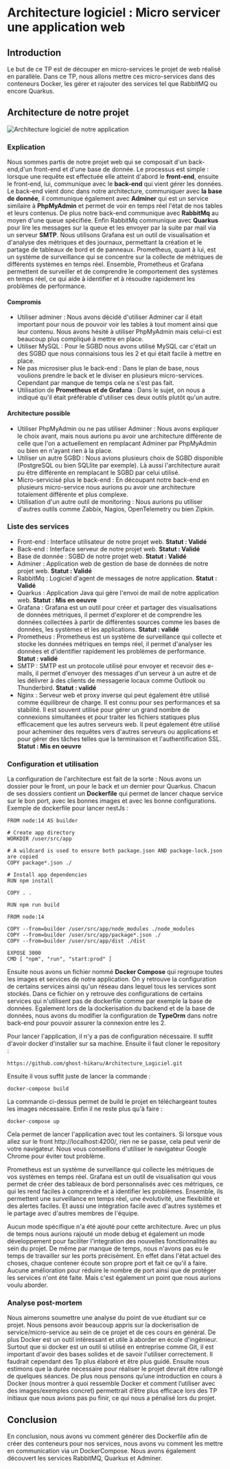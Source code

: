 # Architecture logiciel : Micro servicer une application web
## Introduction
Le but de ce TP est de découper en micro-services le projet de web réalisé en parallèle. Dans ce TP, nous allons mettre ces micro-services dans des conteneurs Docker, les gérer et rajouter des services tel que RabbitMQ ou encore Quarkus. 

## Architecture de notre projet
![Architecture logiciel de notre application](./assets/ArchiLogiciel.png "Architecture logiciel de notre application.")

### Explication
Nous sommes partis de notre projet web qui se composait d'un back-end,d'un front-end et d'une base de donnée. Le processus est simple : lorsque une requête est effectuée elle atteint d'abord le **front-end**, ensuite le front-end, lui, communique avec le **back-end** qui vient gérer les données. Le back-end vient donc dans notre architecture, communiquer avec **la base de donnée**, il communique également avec **Adminer** qui est un service similaire à **PhpMyAdmin** et permet de voir en temps réel l'état de nos tables et leurs contenus. De plus notre back-end communique avec **RabbitMq** au moyen d'une queue spécifiée. Enfin RabbitMq communique avec **Quarkus** pour lire les messages sur la queue et les envoyer par la suite par mail via un serveur **SMTP**. Nous utilisons Grafana est un outil de visualisation et d'analyse des métriques et des journaux, permettant la création et le partage de tableaux de bord et de panneaux. Prometheus, quant à lui, est un système de surveillance qui se concentre sur la collecte de métriques de différents systèmes en temps réel. Ensemble, Prometheus et Grafana permettent de surveiller et de comprendre le comportement des systèmes en temps réel, ce qui aide à identifier et à résoudre rapidement les problèmes de performance.


#### Compromis
* Utiliser adminer : Nous avons décidé d'utiliser Adminer car il était important pour nous de pouvoir voir les tables à tout moment ainsi que leur contenu. Nous avons hésité à utiliser PhpMyAdmin mais celui-ci est beaucoup plus compliqué à mettre en place.
* Utiliser MySQL : Pour le SGBD nous avons utilisé MySQL car c'était un des SGBD que nous connaisions tous les 2 et qui était facile à mettre en place.
* Ne pas microsiser plus le back-end : Dans le plan de base, nous voulions prendre le back et le diviser en plusieurs micro-services. Cependant par manque de temps cela ne s'est pas fait.
* Utilisation de **Prometheus et de Grafana** : Dans le sujet, on nous a indiqué qu'il était préférable d'utiliser ces deux outils plutôt qu'un autre.

#### Architecture possible
* Utiliser PhpMyAdmin ou ne pas utiliser Adminer : Nous avons expliquer le choix avant, mais nous aurions pu avoir une architecture différente de celle que l'on a actuellement en remplacant Adminer par PhpMyAdmin ou bien en n'ayant rien à la place.
* Utiliser un autre SGBD : Nous avions plusieurs choix de SGBD disponible (PostgreSQL ou bien SQLlite par exemple). Là aussi l'architecture aurait pu être différente en remplacant le SGBD par celui utilisé.
* Micro-servicisé plus le back-end : En découpant notre back-end en plusieurs micro-service nous aurions pu avoir une architecture totalement différente et plus complexe.
* Utilisation d'un autre outil de monitoring : Nous aurions pu utiliser d'autres outils comme Zabbix, Nagios, OpenTelemetry ou bien Zipkin.

### Liste des services
* Front-end : Interface utilisateur de notre projet web. **Statut : Validé**
* Back-end : Interface serveur de notre projet web. **Statut : Validé**
* Base de donnée : SGBD de notre projet web. **Statut : Validé**
* Adminer : Application web de gestion de base de données de notre projet web. **Statut : Validé**
* RabbitMq : Logiciel d'agent de messages de notre application. **Statut : Validé**
* Quarkus : Application Java qui gère l'envoi de mail de notre application web. **Statut : Mis en oeuvre**
* Grafana : Grafana est un outil pour créer et partager des visualisations de données métriques, il permet d'explorer et de comprendre les données collectées à partir de différentes sources comme les bases de données, les systèmes et les applications. **Statut : validé**
* Prometheus : Prometheus est un système de surveillance qui collecte et stocke les données métriques en temps réel, il permet d'analyser les données et d'identifier rapidement les problèmes de performance. **Statut : validé**
* SMTP : SMTP est un protocole utilisé pour envoyer et recevoir des e-mails, il permet d'envoyer des messages d'un serveur à un autre et de les délivrer à des clients de messagerie locaux comme Outlook ou Thunderbird. **Statut : validé**
* Nginx : Serveur web et proxy inverse qui peut également être utilisé comme équilibreur de charge. Il est connu pour ses performances et sa stabilité. Il est souvent utilisé pour gérer un grand nombre de connexions simultanées et pour traiter les fichiers statiques plus efficacement que les autres serveurs web. Il peut également être utilisé pour acheminer des requêtes vers d'autres serveurs ou applications et pour gérer des tâches telles que la terminaison et l'authentification SSL. **Statut : Mis en oeuvre**


### Configuration et utilisation
La configuration de l'architecture est fait de la sorte :
Nous avons un dossier pour le front, un pour le back et un dernier pour Quarkus.
Chacun de ses dossiers contient un **Dockerfile** qui permet de lancer chaque service sur le bon port, avec les bonnes images et avec les bonne configurations. Exemple de dockerfile pour lancer nestJs :
```
FROM node:14 AS builder

# Create app directory
WORKDIR /user/src/app

# A wildcard is used to ensure both package.json AND package-lock.json are copied
COPY package*.json ./

# Install app dependencies
RUN npm install

COPY . .

RUN npm run build

FROM node:14

COPY --from=builder /user/src/app/node_modules ./node_modules
COPY --from=builder /user/src/app/package*.json ./
COPY --from=builder /user/src/app/dist ./dist

EXPOSE 3000
CMD [ "npm", "run", "start:prod" ]
```

Ensuite nous avons un fichier nommé **Docker Compose** qui regroupe toutes les images et services de notre application. On y retrouve la configuration de certains services ainsi qu'un réseau dans lequel tous les services sont stockés. Dans ce fichier on y retrouve des configurations de certains services qui n'utilisent pas de dockerfile comme par exemple la base de données. Egalement lors de la dockerisation du backend et de la base de données, nous avons du modifier la configuration de **TypeOrm** dans notre back-end pour pouvoir assurer la connexion entre les 2.


Pour lancer l'application, il n'y a pas de configuration nécessaire. Il suffit d'avoir docker d'installer sur sa machine. Ensuite il faut cloner le repository :
```
https://github.com/ghost-hikaru/Architecture_Logiciel.git
```
Ensuite il vous suffit juste de lancer la commande :
```
docker-compose build
```
La commande ci-dessus permet de build le projet en téléchargeant toutes les images nécessaire.
Enfin il ne reste plus qu'à faire :
```
docker-compose up
```
Cela permet de lancer l'application avec tout les containers.
Si lorsque vous allez sur le front http://localhost:4200/, rien ne se passe, cela peut venir de votre navigateur. Nous vous conseillons d'utiliser le navigateur Google Chrome pour éviter tout problème.

Prometheus est un système de surveillance qui collecte les métriques de vos systèmes en temps réel. Grafana est un outil de visualisation qui vous permet de créer des tableaux de bord personnalisés avec ces métriques, ce qui les rend faciles à comprendre et à identifier les problèmes. Ensemble, ils permettent une surveillance en temps réel, une évolutivité, une flexibilité et des alertes faciles. Et aussi une intégration facile avec d'autres systèmes et le partage avec d'autres membres de l'équipe.

Aucun mode spécifique n'a été ajouté pour cette architecture. Avec un plus de temps nous aurions rajouté un mode debug et également un mode développement pour faciliter l'integration des nouvelles fonctionnalités au sein du projet. De même par manque de temps, nous n'avons pas eu le temps de travailler sur les ports précisément. En effet dans l'état actuel des choses, chaque contener écoute son propre port et fait ce qu'il a faire. Aucune amélioration pour réduire le nombre de port ainsi que de protéger les services n'ont été faite. Mais c'est également un point que nous aurions voulu aborder.

### Analyse post-mortem
Nous aimerons soumettre une analyse du point de vue étudiant sur ce projet. Nous pensons avoir beaucoup appris sur la dockerisation de service/micro-service au sein de ce projet et de ces cours en général. De plus Docker est un outil intéressant et utile à aborder en école d'ingénieur. Surtout que si docker est un outil si utilisé en entreprise comme Git, il est important d'avoir des bases solides et de savoir l'utiliser correctement. Il faudrait cependant des Tp plus élaboré et être plus guidé. Ensuite nous estimons que la durée nécessaire pour réaliser le projet devrait être rallongé de quelques séances. De plus nous pensons qu’une introduction en cours à Docker (nous montrer à quoi ressemble Docker et comment l’utiliser avec des images/exemples concret) permettrait d’être plus efficace lors des TP initiaux que nous avions pas pu finir, ce qui nous a pénalisé lors du projet. 

## Conclusion
En conclusion, nous avons vu comment générer des Dockerfile afin de créer des conteneurs pour nos services, nous avons vu comment les mettre en communication via un DockerCompose. Nous avons également découvert les services RabbitMQ, Quarkus et Adminer.
